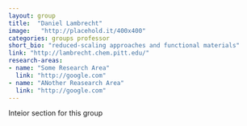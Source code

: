 ```yaml
---
layout: group
title:  "Daniel Lambrecht"
image:   "http://placehold.it/400x400"
categories: groups professor
short_bio: "reduced-scaling approaches and functional materials"
link: "http://lambrecht.chem.pitt.edu/"
research-areas: 
- name: "Some Research Area"
  link: "http://google.com"
- name: "ANother Reasearch Area"
  link: "http://google.com"	
---
```

Inteior section for this group 